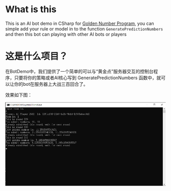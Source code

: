 # What is this

This is an AI bot demo in CSharp for [Golden Number Program](https://goldennumber.aiedu.msra.cn/), you can simple add your rule or model in to the function `GeneratePredictionNumbers` and then this bot can playing with other AI bots or players

# 这是什么项目？

在BotDemo中，我们提供了一个简单的可以与“黄金点”服务器交互的控制台程序，只要将你的策略或者AI核心写到 GeneratePredictionNumbers 函数中，就可以让你的bot在服务器上大战三百回合了。

效果如下图：

![](./BotDemo.png)

